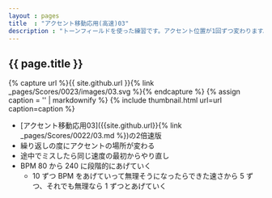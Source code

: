 ```yaml
---
layout : pages
title  : "アクセント移動応用(高速)03"
description : "トーンフィールドを使った練習です。アクセント位置が1回ずつ変わります。8分音符でもリズムよくきれいに鳴らせるように練習しましょう。"
---
```


## {{ page.title }}

{% capture url %}{{ site.github.url }}{% link _pages/Scores/0023/images/03.svg %}{% endcapture %}
{% assign caption = '' | markdownify %}
{% include thumbnail.html url=url caption=caption %}

* [アクセント移動応用03]({{site.github.url}}{% link _pages/Scores/0022/03.md %})の2倍速版
* 繰り返しの度にアクセントの場所が変わる
* 途中でミスしたら同じ速度の最初からやり直し
* BPM 80 から 240 に段階的にあげていく
  * 10 ずつ BPM をあげていって無理そうになったらできた速さから 5 ずつ、それでも無理なら 1 ずつとあげていく
